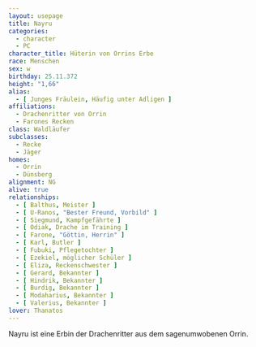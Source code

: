 ```yaml
---
layout: usepage
title: Nayru
categories:
  - character
  - PC
character_title: Hüterin von Orrins Erbe
race: Menschen
sex: w
birthday: 25.11.372
height: "1,66"
alias:
  - [ Junges Fräulein, Häufig unter Adligen ]
affiliations:
  - Drachenritter von Orrin
  - Farones Recken
class: Waldläufer
subclasses:
  - Recke
  - Jäger
homes:
  - Orrin
  - Dünsberg
alignment: NG
alive: true
relationships:
  - [ Balthus, Meister ]
  - [ U-Ranos, "Bester Freund, Vorbild" ]
  - [ Siegmund, Kampfgefährte ]
  - [ Odiak, Drache im Training ]
  - [ Farone, "Göttin, Herrin" ]
  - [ Karl, Butler ]
  - [ Fubuki, Pflegetochter ]
  - [ Ezekiel, möglicher Schüler ]
  - [ Eliza, Reckenschwester ]
  - [ Gerard, Bekannter ]
  - [ Hindrik, Bekannter ]
  - [ Burdig, Bekannter ]
  - [ Modaharius, Bekannter ]
  - [ Valerius, Bekannter ]
lover: Thanatos
---
```


Nayru ist eine Erbin der Drachenritter aus dem sagenumwobenen Orrin.